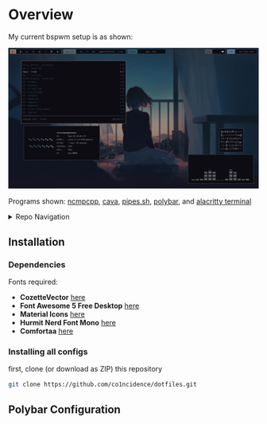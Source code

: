 # Overview

My current bspwm setup is as shown:

![.](scrots/desktop-1-scrot.png)

Programs shown: [ncmpcpp](https://github.com/ncmpcpp/ncmpcpp), [cava](https://github.com/karlstav/cava), [pipes.sh](https://github.com/pipeseroni/pipes.sh), [polybar](https://github.com/polybar/polybar), and [alacritty terminal](https://github.com/alacritty/alacritty)

<details>
<summary>Repo Navigation</summary>

- [Installation](https://github.com/co1ncidence/dotfiles#Intstallation)
- [Polybar Configuration](https://github.com/co1ncidence/dotfiles#Polybar-Configuration)

</details>

## Installation

### Dependencies

Fonts required:

+ **CozetteVector** [here](https://awesomeopensource.com/project/slavfox/Cozette)
+ **Font Awesome 5 Free Desktop** [here](https://fontawesome.com/download)
+ **Material Icons** [here](https://github.com/google/material-design-icons/tree/master/iconfont)
+ **Hurmit Nerd Font Mono** [here](https://github.com/ryanoasis/nerd-fonts/tree/master/patched-fonts/Hermit)
+ **Comfortaa** [here](https://www.deviantart.com/aajohan/art/Comfortaa-font-105395949)


### Installing all configs

first, clone (or download as ZIP) this repository

```bash
git clone https://github.com/co1ncidence/dotfiles.git
```

## Polybar Configuration

